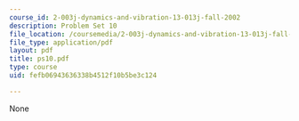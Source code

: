 ```yaml
---
course_id: 2-003j-dynamics-and-vibration-13-013j-fall-2002
description: Problem Set 10
file_location: /coursemedia/2-003j-dynamics-and-vibration-13-013j-fall-2002/fefb06943636338b4512f10b5be3c124_ps10.pdf
file_type: application/pdf
layout: pdf
title: ps10.pdf
type: course
uid: fefb06943636338b4512f10b5be3c124

---
```

None